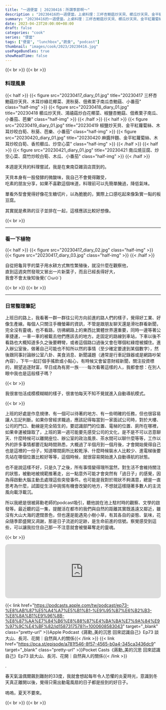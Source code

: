 ```yaml
---
title: "一週便當 | 20230416：所謂季節啊～"
description : "20230416的一週便當。上桌料理：三杯杏鮑菇炒天貝、櫛瓜炒天貝、金平紅蘿蔔絲、佃煮栗子南瓜、麻醬拌麵、南瓜燒豆腐、腐竹炒皎白筍。"
summary: "20230416的一週便當。上桌料理：三杯杏鮑菇炒天貝、櫛瓜炒天貝、金平紅蘿蔔絲、佃煮栗子南瓜、麻醬拌麵、南瓜燒豆腐、腐竹炒皎白筍。"
date: 2023-04-23T20:00:00+08:00
draft: false
categories: "cook"
series: "便當"
tags: ["便當", "lunchbox","蔬食", "podcast"]
thumbnail: "images/cook/2023/20230416.jpg"
usePageBundles: true
showReadTime: false
---
```


{{< br >}}
{{< br >}}
### 料理風景
{{< half >}}
{{< figure src="20230417_diary_01.jpg" title="20230417 三杯杏鮑菇炒天貝、木耳炒綠花椰菜、燙秋葵、佃煮栗子南瓜杏鮑菇、小番茄" class="half-img" >}}
{{< figure src="20230418_diary_01.jpg" title="20230418 櫛瓜炒天貝、鴻禧菇炒白花椰菜、椒鹽杏鮑菇、佃煮栗子南瓜、小番茄、芭樂" class="half-img" >}}
{{< /half >}}
{{< half >}}
{{< figure src="20230419_diary_01.jpg" title="20230419 椒鹽炒天貝、金平紅蘿蔔絲、木耳炒皎白筍、秋葵、芭樂、小番茄" class="half-img" >}}
{{< figure src="20230420_diary_01.jpg" title="20230420 麻醬拌麵、金平紅蘿蔔絲、木耳炒皎白筍、香煎櫛瓜、炒空心菜" class="half-img" >}}
{{< /half >}}
{{< half >}}
{{< figure src="20230421_diary_01.jpg" title="20230421 南瓜燒豆腐、炒空心菜、腐竹炒皎白筍、木瓜、小番茄" class="half-img" >}}
{{< /half >}}

本週是天貝的料理嘗試，我是在東南亞雜貨店買到的。

天貝本身有一股發酵的微酸味，我自己不會覺得難受，
\
吃素的朋友分享，如果不喜歡這個味道，料理前可以先簡單醃過，降低氣味。

單看外型會覺得好像花生糖切片，以為脆脆的，實際上口感吃起來像紮實一點的板豆腐。

其實就是煮熟的豆子並排在一起，這樣應該比較好想像。

{{< br >}}

---

### 看一下植物

{{< half >}}
{{< figure src="20230417_diary_02.jpg" class="half-img" >}}
{{< figure src="20230417_diary_03.jpg" class="half-img" >}}
{{< /half >}}

自從把龜背芋的葉子用水耕方式無性繁殖後，就沒什麼在觀察他，
\
直到這週突然發現又冒出一片新葉子，而且已經長得好大，
\
我會不會太後知後覺(´⊙ω⊙`)

{{< br >}}
{{< br >}}

---

### 日常整理筆記

上班日的路上，我看著一群一群往公司方向前進的路人們的樣子，覺得好工業、好像生產線。每個人只關注手機螢幕的資訊，不管是跟朋友聊天還是滑社群看新聞，完全沒有靈魂，也不看路，彷彿網路上的東西比實體世界還重要，同時一邊等著公車捷運，一車一車的被載去他們應該去的地方。走固定的路線到車站，下車以後不看路也大概知道多久之後要轉彎，或者這個路口過後又會在哪個紅綠燈被攔住。進入辦公室後，做著自己可能也不知所以然的事情（至少確定要達到某個數字），然後跟同事討論辦公室八卦、美食消息、新聞議題（通常是行車記錄器或是網路吵架內容），下午一起訂個手搖飲或小點心，有時候又會留意財經新聞，關注投資標的，期望追逐財富，早日成為有房一族⋯⋯每次看著這樣的人，我都會想：在別人眼中我也是這般樣子嗎？

{{< br >}}

我很害怕活成模模糊糊的樣子，很害怕每天不知不覺就進入自動導航模式。

{{< br >}}

上班的好處是作息規律、有一個可以待著的地方、有一些明確的任務，但也很容易讓人忘記判斷。如果你曾經求職過，應該記得每當到一家面試公司時，對於大樓、公司的門口、動線是完全陌生的，要認識部門的位置、電梯的位置、廁所在哪裡，如果幸運被錄取了，上班的第一週可能要先感受公司的文化，是不是不可以恣意聊天、什麼時候可以離開座位、辦公室的政治風景、茶水間可以聊什麼等等，工作以外的許多事情都要花點時間熟悉，大概過了半個月到一個月後，才會開始覺得自己也是這裡的一份子，知道哪間廁所比較乾淨、什麼時候裝水人比較少、進電梯後要先站在哪個位置比較好等等，這個時候，就很容易開始進入自動導航的狀態。

也不是說這樣不好，只是久了之後，所有事情變得理所當然，對生活不會維持關注的狀態，被動地被規範推著走，出一點意外可能才會突然有「過日子」的感覺，因為得啟動大腦主動去處理這些突發事件。也可能是我對於現狀不夠滿意，總是一直思考為什麼，試圖從生活中挑惕有機會改變的地方，不想就這樣隨著多數人的主流風向載浮載沉。

所以我總是很被蔣勳老師的podcast吸引，聽他說在池上駐村時的觀察、文學的啟發等。最近聽的這一集，提醒活在都市的我們與自然的距離其實既遙遠又鄰近，雖沒有大山大海的遼闊景色，但也還是能遇見小樹小草，有其各自的姿態、氣味，花朵隨季節盛開又凋謝，那是日子流逝的足跡，是生命前進的信號。察覺感受到這些，可以讓我拉住自己那一不注意就會被螢幕奪走的靈魂。

{{< br >}}

<iframe title="《蔣勳_美的沉思 回來認識自己》Ep73 談大山、長河、花開｜自然與人的關係" allow="autoplay *; encrypted-media *; fullscreen *; clipboard-write" frameborder="0" height="175" style="width:100%;max-width:660px;overflow:hidden;border-radius:10px;" sandbox="allow-forms allow-popups allow-same-origin allow-scripts allow-storage-access-by-user-activation allow-top-navigation-by-user-activation" src="https://embed.podcasts.apple.com/tw/podcast/ep73-談大山-長河-花開-自然與人的關係/id1587317578?i=1000608583043"></iframe>

{{< link href="https://podcasts.apple.com/tw/podcast/ep73-%E8%AB%87%E5%A4%A7%E5%B1%B1-%E9%95%B7%E6%B2%B3-%E8%8A%B1%E9%96%8B-%E8%87%AA%E7%84%B6%E8%88%87%E4%BA%BA%E7%9A%84%E9%97%9C%E4%BF%82/id1587317578?i=1000608583043" target="_blank" class="pretty-url" >}}Apple Podcast《蔣勳_美的沉思 回來認識自己》Ep73 談大山、長河、花開｜自然與人的關係{{< /link >}}
{{< link href="https://pca.st/episode/a781f546-8f57-4565-b0a4-345ca3436dc9" target="_blank" class="pretty-url" >}}Pocket Casts《蔣勳_美的沉思 回來認識自己》Ep73 談大山、長河、花開｜自然與人的關係{{< /link >}}

.

春天氣溫偶爾飆到難耐的33度，我就會想起每年令人恐懼的炎夏時光，意識到冬天真正離開以後，覺得只需出動電風扇的日子都是撿到的好日子。

嗚嗚，夏天不要來。

{{< br >}}
{{< br >}}

